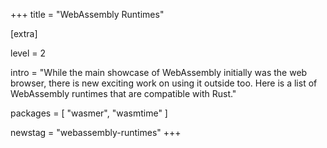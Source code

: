 +++
title = "WebAssembly Runtimes"

[extra]

level = 2

intro = "While the main showcase of WebAssembly initially was the web browser, there is new exciting work on using it outside too. Here is a list of WebAssembly runtimes that are compatible with Rust."

packages = [
  "wasmer",
  "wasmtime"
]

newstag = "webassembly-runtimes"
+++
